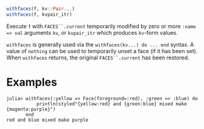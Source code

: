 ```julia
withfaces(f, kv::Pair...)
withfaces(f, kvpair_itr)
```

Execute `f` with `FACES``.current` temporarily modified by zero or more `:name => val` arguments `kv`, or `kvpair_itr` which produces `kv`-form values.

`withfaces` is generally used via the `withfaces(kv...) do ... end` syntax. A value of `nothing` can be used to temporarily unset a face (if it has been set). When `withfaces` returns, the original `FACES``.current` has been restored.

# Examples

```jldoctest; setup = :(import StyledStrings: Face, withfaces)
julia> withfaces(:yellow => Face(foreground=:red), :green => :blue) do
           println(styled"{yellow:red} and {green:blue} mixed make {magenta:purple}")
       end
red and blue mixed make purple
```
